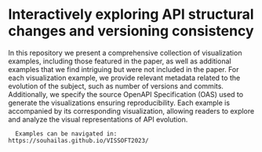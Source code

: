 <h1>Interactively exploring API structural changes and versioning consistency</h1>
      In this repository we present a comprehensive collection of visualization examples, including those featured in the paper, as well as additional examples that we find intriguing but were not included in the paper. For each visualization example, we provide relevant metadata related to the evolution of the subject, such as number of versions and commits. Additionally, we specify the source OpenAPI Specification (OAS) used to generate the visualizations ensuring reproducibility. Each example is accompanied by its corresponding visualization, allowing readers to explore and analyze the visual representations of API evolution. 

      Examples can be navigated in: https://souhailas.github.io/VISSOFT2023/

